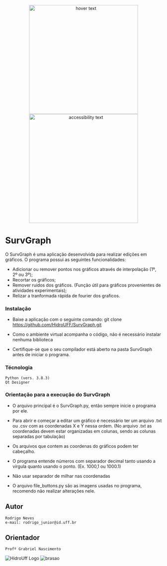<p align="center">
  <img src="https://user-images.githubusercontent.com/69862177/92131158-0030af00-eddc-11ea-8bc1-c371b11861c9.png" width="350" title="hover text">
  <img src="https://user-images.githubusercontent.com/69862177/92131158-0030af00-eddc-11ea-8bc1-c371b11861c9.png" width="350" alt="accessibility text">
</p>


# SurvGraph
O SurvGraph é uma aplicação desenvolvida para realizar edições em gráficos. 
O programa possui as seguintes funcionalidades:
* Adicionar ou remover pontos nos gráficos através de interpolação (1º, 2º ou 3º);
* Recortar os gráficos;
* Remover ruidos dos gráficos. (Função útil para gráficos provenientes de atividades experimentais);
* Relizar a tranformada rápida de fourier dos graficos. 

### Instalação 

* Baixe a aplicação com o seguinte comando:
    git clone https://github.com/HidroUFF/SurvGraph.git

* Como o ambiente virtual acompanha o código, não é necessário instalar nenhuma biblioteca

* Certifique-se que o seu compilador está aberto na pasta SurvGraph antes de iniciar o programa.

### Técnologia 

    Python (vers. 3.8.3)
    Qt Designer

### Orientação para a execução do SurvGraph

* O arquivo principal é o SurvGraph.py, então sempre inicie o programa por ele.

* Para abrir e começar a editar um gráfico é necessário ter um arquivo .txt ou .csv com as coordenadas X e Y nessa ordem.
  (No arquivo .txt as coordenadas devem estar organizadas em colunas, sendo as colunas separadas por tabulação)

* Os arquivos que contem as coordenas do gráficos podem ter cabeçalho.

* O programa entende números com separador decimal tanto usando a vírgula quanto usando o ponto.
  (Ex. 1000,1 ou 1000.1)

* Não usar separador de milhar nas coordenadas

* O arquivo file_buttons.py são as imagens usadas no programa, recomendo não realizar alterações nele.

## Autor

    Rodrigo Neves
    e-mail: rodrigo_junior@id.uff.br

## Orientador

    Profº Grabriel Nascimento

![HidroUff Logo](https://user-images.githubusercontent.com/69862177/92263515-21180380-eeb3-11ea-9c9f-d1509b75c6dc.png)
![brasao](https://user-images.githubusercontent.com/69862177/92263566-37be5a80-eeb3-11ea-99ea-f2d342988fe0.png)
